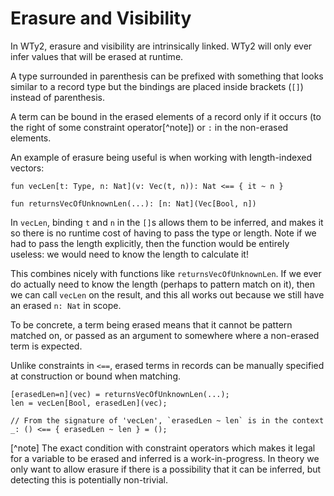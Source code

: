 # Erasure and Visibility

In WTy2, erasure and visibility are intrinsically linked. WTy2 will only ever infer values that will be erased at runtime.

A type surrounded in parenthesis can be prefixed with something that looks similar to a record type but the bindings are placed inside brackets (`[]`) instead of parenthesis.

A term can be bound in the erased elements of a record only if it occurs (to the right of some constraint operator[^note]) or `:` in the non-erased elements.

An example of erasure being useful is when working with length-indexed vectors:

```WTy2
fun vecLen[t: Type, n: Nat](v: Vec(t, n)): Nat <== { it ~ n }

fun returnsVecOfUnknownLen(...): [n: Nat](Vec[Bool, n])
```

In `vecLen`, binding `t` and `n` in the `[]`s allows them to be inferred, and makes it so there is no runtime cost of having to pass the type or length. Note if we had to pass the length explicitly, then the function would be entirely useless: we would need to know the length to calculate it!

This combines nicely with functions like `returnsVecOfUnknownLen`. If we ever do actually need to know the length (perhaps to pattern match on it), then we can call `vecLen` on the result, and this all works out because we still have an erased `n: Nat` in scope.

To be concrete, a term being erased means that it cannot be pattern matched on, or passed as an argument to somewhere where a non-erased term is expected.

Unlike constraints in `<==`, erased terms in records can be manually specified at construction or bound when matching.

```WTy2
[erasedLen=n](vec) = returnsVecOfUnknownLen(...);
len = vecLen[Bool, erasedLen](vec);

// From the signature of 'vecLen', `erasedLen ~ len` is in the context
_: () <== { erasedLen ~ len } = ();
```

[^note]
The exact condition with constraint operators which makes it legal for a variable to be erased and inferred is a work-in-progress. In theory we only want to allow erasure if there is a possibility that it can be inferred, but detecting this is potentially non-trivial.
